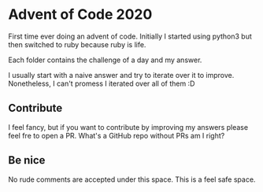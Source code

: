 # Advent of Code 2020 

First time ever doing an advent of code. Initially I started using python3 but then switched to ruby because ruby is life. 

Each folder contains the challenge of a day and my answer. 

I usually start with a naive answer and try to iterate over it to improve. Nonetheless, I can't promess I iterated over all of them :D 

## Contribute 
I feel fancy, but if you want to contribute by improving my answers please feel fre to open a PR. What's a GitHub repo without PRs am I right?

## Be nice 
No rude comments are accepted under this space. This is a feel safe space.